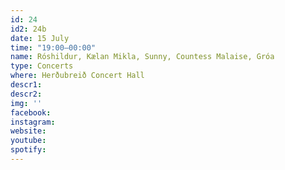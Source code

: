 ```yaml
---
id: 24
id2: 24b
date: 15 July
time: "19:00–00:00"
name: Róshildur, Kælan Mikla, Sunny, Countess Malaise, Gróa
type: Concerts
where: Herðubreið Concert Hall
descr1:
descr2: 
img: ''
facebook: 
instagram:  
website:
youtube: 
spotify:
---
```

